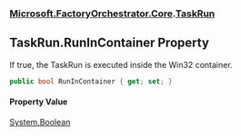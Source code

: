 ### [Microsoft.FactoryOrchestrator.Core](Microsoft_FactoryOrchestrator_Core.md 'Microsoft.FactoryOrchestrator.Core').[TaskRun](Microsoft_FactoryOrchestrator_Core_TaskRun.md 'Microsoft.FactoryOrchestrator.Core.TaskRun')
## TaskRun.RunInContainer Property
If true, the TaskRun is executed inside the Win32 container.  
```csharp
public bool RunInContainer { get; set; }
```
#### Property Value
[System.Boolean](https://docs.microsoft.com/en-us/dotnet/api/System.Boolean 'System.Boolean')
